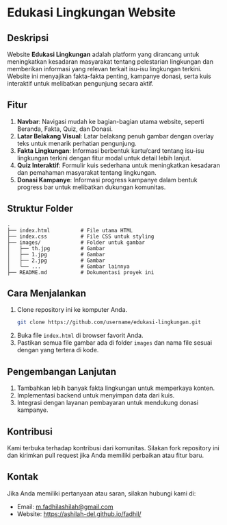 # Edukasi Lingkungan Website
## Deskripsi
Website **Edukasi Lingkungan** adalah platform yang dirancang untuk meningkatkan kesadaran masyarakat tentang pelestarian lingkungan dan memberikan informasi yang relevan terkait isu-isu lingkungan terkini. Website ini menyajikan fakta-fakta penting, kampanye donasi, serta kuis interaktif untuk melibatkan pengunjung secara aktif.
## Fitur
1. **Navbar**: Navigasi mudah ke bagian-bagian utama website, seperti Beranda, Fakta, Quiz, dan Donasi.
2. **Latar Belakang Visual**: Latar belakang penuh gambar dengan overlay teks untuk menarik perhatian pengunjung.
3. **Fakta Lingkungan**: Informasi berbentuk kartu/card tentang isu-isu lingkungan terkini dengan fitur modal untuk detail lebih lanjut.
4. **Quiz Interaktif**: Formulir kuis sederhana untuk meningkatkan kesadaran dan pemahaman masyarakat tentang lingkungan.
5. **Donasi Kampanye**: Informasi progress kampanye dalam bentuk progress bar untuk melibatkan dukungan komunitas.

## Struktur Folder
```plaintext
.
├── index.html          # File utama HTML
├── index.css           # File CSS untuk styling
├── images/             # Folder untuk gambar
│   ├── th.jpg          # Gambar 
│   ├── 1.jpg           # Gambar 
│   ├── 2.jpg           # Gambar 
│   └── ...             # Gambar lainnya
├── README.md           # Dokumentasi proyek ini
```
## Cara Menjalankan
1. Clone repository ini ke komputer Anda.
   ```bash
   git clone https://github.com/username/edukasi-lingkungan.git
   ```
2. Buka file `index.html` di browser favorit Anda.
3. Pastikan semua file gambar ada di folder `images` dan nama file sesuai dengan yang tertera di kode.

## Pengembangan Lanjutan
1. Tambahkan lebih banyak fakta lingkungan untuk memperkaya konten.
2. Implementasi backend untuk menyimpan data dari kuis.
3. Integrasi dengan layanan pembayaran untuk mendukung donasi kampanye.

## Kontribusi
Kami terbuka terhadap kontribusi dari komunitas. Silakan fork repository ini dan kirimkan pull request jika Anda memiliki perbaikan atau fitur baru.

## Kontak
Jika Anda memiliki pertanyaan atau saran, silakan hubungi kami di:
- Email: m.fadhilashilah@gmail.com
- Website: https://ashilah-del.github.io/fadhil/
